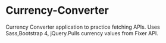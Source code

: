 # Currency-Converter
Currency Converter application to practice fetching APIs. Uses Sass,Bootstrap 4, jQuery.Pulls currency values from Fixer API.
